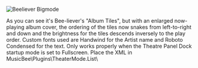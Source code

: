 ![Beeliever Bigmode](https://github.com/tedhinklater/beelieverbigmode/assets/66086488/2c626d5a-e887-409a-9052-c68fa4b5dfd9)

As you can see it's Bee-liever's "Album Tiles", but with an enlarged now-playing album cover, the ordering of the tiles now snakes from left-to-right and down and the brightness for the tiles descends inversely to the play order. Custom fonts used are Handwind for the Artist name and Roboto Condensed for the text.
Only works properly when the Theatre Panel Dock startup mode is set to Fullscreen.
Place the XML in MusicBee\Plugins\TheaterMode.List\
